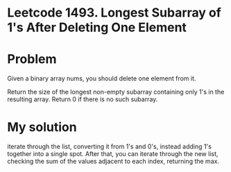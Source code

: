 # Leetcode 1493. Longest Subarray of 1's After Deleting One Element

# Problem

Given a binary array nums, you should delete one element from it.

Return the size of the longest non-empty subarray containing only 1's in the resulting array. Return 0 if there is no such subarray.

# My solution

iterate through the list, converting it from 1's and 0's, instead adding 1's together into a single spot. After that, you can iterate through the new list, checking the sum of the values adjacent to each index, returning the max.
